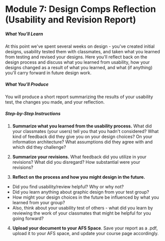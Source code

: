 
# Module 7: Design Comps Reflection (Usability and Revision Report)


##### What You'll Learn

At this point we've spent several weeks on design - you've created initial designs, usability tested them with classmates, and taken what you learned from testing and revised your designs. Here you'll reflect back on the design process and discuss what you learned from usability, how your designs changed as a result of what you learned, and what (if anything) you'll carry forward in future design work.

##### What You'll Produce
You will produce a short report summarizing the results of your usability test, the changes you made, and your reflection.

##### Step-by-Step Instructions

1. **Summarize what you learned from the usability process.** What did your classmates (your users) tell you that you hadn't considered? What kind of feedback did they give you on your design choices? On your information architecture? What assumptions did they agree with and which did they challenge?

2. **Summarize your revisions.** What feedback did you utilize in your revisions? What did you disregard? How substantial were your revisions?

3. **Reflect on the process and how you might design in the future.** 
  * Did you find usability/review helpful? Why or why not? 
  * Did you learn anything about graphic design from your test group? 
  * How might your design choices in the future be influenced by what you learned from your group? 
  * Also, think about your usability test of others - what did you learn by reviewing the work of your classmates that might be helpful for you going forward?

4. **Upload your document to your AFS Space**. Save your report as a .pdf, upload it to your AFS space, and update your course page accordingly.


